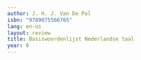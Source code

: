 ```yaml
---
author: J. H. J. Van De Pol
isbn: "9789075566765"
lang: en-us
layout: review
title: Basiswoordenlijst Nederlandse taal
year: 0
---
```

